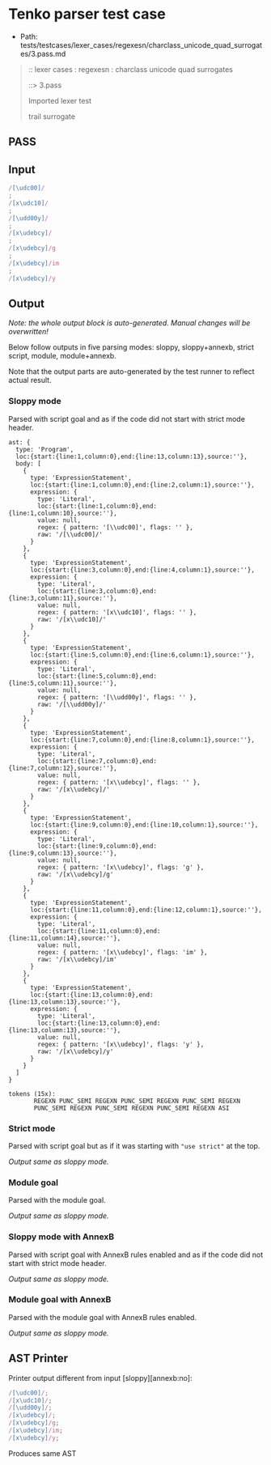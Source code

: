 # Tenko parser test case

- Path: tests/testcases/lexer_cases/regexesn/charclass_unicode_quad_surrogates/3.pass.md

> :: lexer cases : regexesn : charclass unicode quad surrogates
>
> ::> 3.pass
>
> Imported lexer test
>
> trail surrogate

## PASS

## Input

`````js
/[\udc00]/
;
/[x\udc10]/
;
/[\udd00y]/
;
/[x\udebcy]/
;
/[x\udebcy]/g
;
/[x\udebcy]/im
;
/[x\udebcy]/y
`````

## Output

_Note: the whole output block is auto-generated. Manual changes will be overwritten!_

Below follow outputs in five parsing modes: sloppy, sloppy+annexb, strict script, module, module+annexb.

Note that the output parts are auto-generated by the test runner to reflect actual result.

### Sloppy mode

Parsed with script goal and as if the code did not start with strict mode header.

`````
ast: {
  type: 'Program',
  loc:{start:{line:1,column:0},end:{line:13,column:13},source:''},
  body: [
    {
      type: 'ExpressionStatement',
      loc:{start:{line:1,column:0},end:{line:2,column:1},source:''},
      expression: {
        type: 'Literal',
        loc:{start:{line:1,column:0},end:{line:1,column:10},source:''},
        value: null,
        regex: { pattern: '[\\udc00]', flags: '' },
        raw: '/[\\udc00]/'
      }
    },
    {
      type: 'ExpressionStatement',
      loc:{start:{line:3,column:0},end:{line:4,column:1},source:''},
      expression: {
        type: 'Literal',
        loc:{start:{line:3,column:0},end:{line:3,column:11},source:''},
        value: null,
        regex: { pattern: '[x\\udc10]', flags: '' },
        raw: '/[x\\udc10]/'
      }
    },
    {
      type: 'ExpressionStatement',
      loc:{start:{line:5,column:0},end:{line:6,column:1},source:''},
      expression: {
        type: 'Literal',
        loc:{start:{line:5,column:0},end:{line:5,column:11},source:''},
        value: null,
        regex: { pattern: '[\\udd00y]', flags: '' },
        raw: '/[\\udd00y]/'
      }
    },
    {
      type: 'ExpressionStatement',
      loc:{start:{line:7,column:0},end:{line:8,column:1},source:''},
      expression: {
        type: 'Literal',
        loc:{start:{line:7,column:0},end:{line:7,column:12},source:''},
        value: null,
        regex: { pattern: '[x\\udebcy]', flags: '' },
        raw: '/[x\\udebcy]/'
      }
    },
    {
      type: 'ExpressionStatement',
      loc:{start:{line:9,column:0},end:{line:10,column:1},source:''},
      expression: {
        type: 'Literal',
        loc:{start:{line:9,column:0},end:{line:9,column:13},source:''},
        value: null,
        regex: { pattern: '[x\\udebcy]', flags: 'g' },
        raw: '/[x\\udebcy]/g'
      }
    },
    {
      type: 'ExpressionStatement',
      loc:{start:{line:11,column:0},end:{line:12,column:1},source:''},
      expression: {
        type: 'Literal',
        loc:{start:{line:11,column:0},end:{line:11,column:14},source:''},
        value: null,
        regex: { pattern: '[x\\udebcy]', flags: 'im' },
        raw: '/[x\\udebcy]/im'
      }
    },
    {
      type: 'ExpressionStatement',
      loc:{start:{line:13,column:0},end:{line:13,column:13},source:''},
      expression: {
        type: 'Literal',
        loc:{start:{line:13,column:0},end:{line:13,column:13},source:''},
        value: null,
        regex: { pattern: '[x\\udebcy]', flags: 'y' },
        raw: '/[x\\udebcy]/y'
      }
    }
  ]
}

tokens (15x):
       REGEXN PUNC_SEMI REGEXN PUNC_SEMI REGEXN PUNC_SEMI REGEXN
       PUNC_SEMI REGEXN PUNC_SEMI REGEXN PUNC_SEMI REGEXN ASI
`````

### Strict mode

Parsed with script goal but as if it was starting with `"use strict"` at the top.

_Output same as sloppy mode._

### Module goal

Parsed with the module goal.

_Output same as sloppy mode._

### Sloppy mode with AnnexB

Parsed with script goal with AnnexB rules enabled and as if the code did not start with strict mode header.

_Output same as sloppy mode._

### Module goal with AnnexB

Parsed with the module goal with AnnexB rules enabled.

_Output same as sloppy mode._

## AST Printer

Printer output different from input [sloppy][annexb:no]:

````js
/[\udc00]/;
/[x\udc10]/;
/[\udd00y]/;
/[x\udebcy]/;
/[x\udebcy]/g;
/[x\udebcy]/im;
/[x\udebcy]/y;
````

Produces same AST
